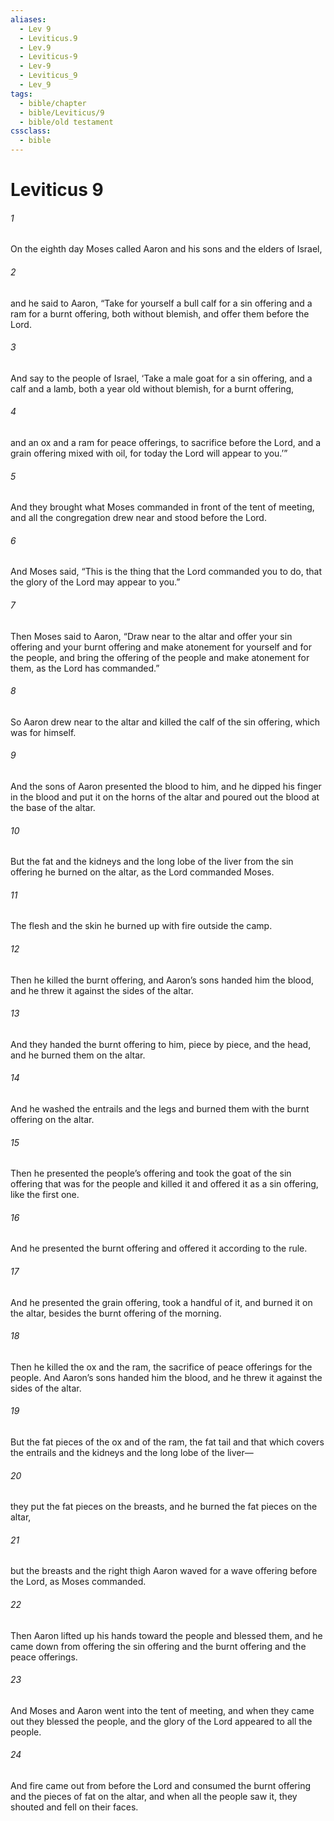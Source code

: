 ```yaml
---
aliases:
  - Lev 9
  - Leviticus.9
  - Lev.9
  - Leviticus-9
  - Lev-9
  - Leviticus_9
  - Lev_9
tags:
  - bible/chapter
  - bible/Leviticus/9
  - bible/old testament
cssclass:
  - bible
---
```


# Leviticus 9

###### 1
On the eighth day Moses called Aaron and his sons and the elders of Israel,
###### 2
and he said to Aaron, “Take for yourself a bull calf for a sin offering and a ram for a burnt offering, both without blemish, and offer them before the Lord.
###### 3
And say to the people of Israel, ‘Take a male goat for a sin offering, and a calf and a lamb, both a year old without blemish, for a burnt offering,
###### 4
and an ox and a ram for peace offerings, to sacrifice before the Lord, and a grain offering mixed with oil, for today the Lord will appear to you.’”
###### 5
And they brought what Moses commanded in front of the tent of meeting, and all the congregation drew near and stood before the Lord.
###### 6
And Moses said, “This is the thing that the Lord commanded you to do, that the glory of the Lord may appear to you.”
###### 7
Then Moses said to Aaron, “Draw near to the altar and offer your sin offering and your burnt offering and make atonement for yourself and for the people, and bring the offering of the people and make atonement for them, as the Lord has commanded.”
###### 8
So Aaron drew near to the altar and killed the calf of the sin offering, which was for himself.
###### 9
And the sons of Aaron presented the blood to him, and he dipped his finger in the blood and put it on the horns of the altar and poured out the blood at the base of the altar.
###### 10
But the fat and the kidneys and the long lobe of the liver from the sin offering he burned on the altar, as the Lord commanded Moses.
###### 11
The flesh and the skin he burned up with fire outside the camp.
###### 12
Then he killed the burnt offering, and Aaron’s sons handed him the blood, and he threw it against the sides of the altar.
###### 13
And they handed the burnt offering to him, piece by piece, and the head, and he burned them on the altar.
###### 14
And he washed the entrails and the legs and burned them with the burnt offering on the altar.
###### 15
Then he presented the people’s offering and took the goat of the sin offering that was for the people and killed it and offered it as a sin offering, like the first one.
###### 16
And he presented the burnt offering and offered it according to the rule.
###### 17
And he presented the grain offering, took a handful of it, and burned it on the altar, besides the burnt offering of the morning.
###### 18
Then he killed the ox and the ram, the sacrifice of peace offerings for the people. And Aaron’s sons handed him the blood, and he threw it against the sides of the altar.
###### 19
But the fat pieces of the ox and of the ram, the fat tail and that which covers the entrails and the kidneys and the long lobe of the liver—
###### 20
they put the fat pieces on the breasts, and he burned the fat pieces on the altar,
###### 21
but the breasts and the right thigh Aaron waved for a wave offering before the Lord, as Moses commanded.
###### 22
Then Aaron lifted up his hands toward the people and blessed them, and he came down from offering the sin offering and the burnt offering and the peace offerings.
###### 23
And Moses and Aaron went into the tent of meeting, and when they came out they blessed the people, and the glory of the Lord appeared to all the people.
###### 24
And fire came out from before the Lord and consumed the burnt offering and the pieces of fat on the altar, and when all the people saw it, they shouted and fell on their faces.


